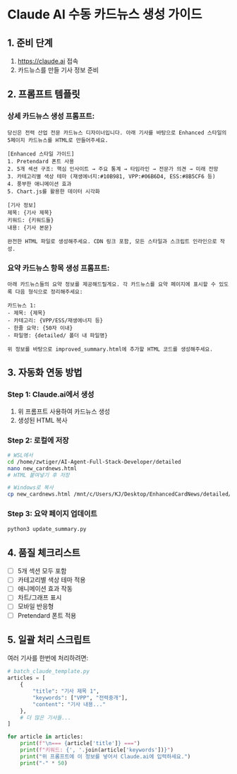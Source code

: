 # Claude AI 수동 카드뉴스 생성 가이드

## 1. 준비 단계
1. https://claude.ai 접속
2. 카드뉴스를 만들 기사 정보 준비

## 2. 프롬프트 템플릿

### 상세 카드뉴스 생성 프롬프트:
```
당신은 전력 산업 전문 카드뉴스 디자이너입니다. 아래 기사를 바탕으로 Enhanced 스타일의 5페이지 카드뉴스를 HTML로 만들어주세요.

[Enhanced 스타일 가이드]
1. Pretendard 폰트 사용
2. 5개 섹션 구조: 핵심 인사이트 → 주요 통계 → 타임라인 → 전문가 의견 → 미래 전망
3. 카테고리별 색상 테마 (재생에너지:#10B981, VPP:#06B6D4, ESS:#8B5CF6 등)
4. 풍부한 애니메이션 효과
5. Chart.js를 활용한 데이터 시각화

[기사 정보]
제목: {기사 제목}
키워드: {키워드들}
내용: {기사 본문}

완전한 HTML 파일로 생성해주세요. CDN 링크 포함, 모든 스타일과 스크립트 인라인으로 작성.
```

### 요약 카드뉴스 항목 생성 프롬프트:
```
아래 카드뉴스들의 요약 정보를 제공해드릴게요. 각 카드뉴스를 요약 페이지에 표시할 수 있도록 다음 형식으로 정리해주세요:

카드뉴스 1:
- 제목: {제목}
- 카테고리: {VPP/ESS/재생에너지 등}
- 한줄 요약: {50자 이내}
- 파일명: {detailed/ 폴더 내 파일명}

위 정보를 바탕으로 improved_summary.html에 추가할 HTML 코드를 생성해주세요.
```

## 3. 자동화 연동 방법

### Step 1: Claude.ai에서 생성
1. 위 프롬프트 사용하여 카드뉴스 생성
2. 생성된 HTML 복사

### Step 2: 로컬에 저장
```bash
# WSL에서
cd /home/zwtiger/AI-Agent-Full-Stack-Developer/detailed
nano new_cardnews.html
# HTML 붙여넣기 후 저장

# Windows로 복사
cp new_cardnews.html /mnt/c/Users/KJ/Desktop/EnhancedCardNews/detailed/
```

### Step 3: 요약 페이지 업데이트
```bash
python3 update_summary.py
```

## 4. 품질 체크리스트
- [ ] 5개 섹션 모두 포함
- [ ] 카테고리별 색상 테마 적용
- [ ] 애니메이션 효과 작동
- [ ] 차트/그래프 표시
- [ ] 모바일 반응형
- [ ] Pretendard 폰트 적용

## 5. 일괄 처리 스크립트

여러 기사를 한번에 처리하려면:
```python
# batch_claude_template.py
articles = [
    {
        "title": "기사 제목 1",
        "keywords": ["VPP", "전력중개"],
        "content": "기사 내용..."
    },
    # 더 많은 기사들...
]

for article in articles:
    print(f"\n=== {article['title']} ===")
    print(f"키워드: {', '.join(article['keywords'])}")
    print("위 프롬프트에 이 정보를 넣어서 Claude.ai에 입력하세요.")
    print("-" * 50)
```
